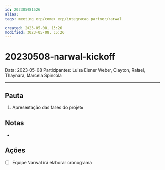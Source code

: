 ```yaml
---
id: 202305081526
alias: 
tags: meeting erp/comex erp/integracao partner/narwal 

created: 2023-05-08, 15:26
modified: 2023-05-08, 15:26
---
```

# 20230508-narwal-kickoff

Data: 2023-05-08
Participantes: Luisa Eisner Weber, Clayton, Rafael, Thaynara, Marcela Spindola

---

## Pauta

1. Apresentação das fases do projeto

## Notas

- 

## Ações

- [ ] Equipe Narwal irá elaborar cronograma